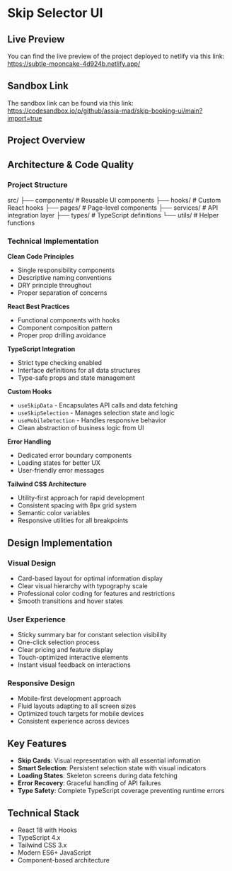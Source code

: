 # Skip Selector UI

## Live Preview

You can find the live preview of the project deployed to netlify via this link: https://subtle-mooncake-4d924b.netlify.app/

## Sandbox Link

The sandbox link can be found via this link: https://codesandbox.io/p/github/assia-mad/skip-booking-ui/main?import=true

## Project Overview

## Architecture & Code Quality

### Project Structure

src/
├── components/ # Reusable UI components
├── hooks/ # Custom React hooks
├── pages/ # Page-level components
├── services/ # API integration layer
├── types/ # TypeScript definitions
└── utils/ # Helper functions

### Technical Implementation

**Clean Code Principles**

- Single responsibility components
- Descriptive naming conventions
- DRY principle throughout
- Proper separation of concerns

**React Best Practices**

- Functional components with hooks
- Component composition pattern
- Proper prop drilling avoidance

**TypeScript Integration**

- Strict type checking enabled
- Interface definitions for all data structures
- Type-safe props and state management

**Custom Hooks**

- `useSkipData` - Encapsulates API calls and data fetching
- `useSkipSelection` - Manages selection state and logic
- `useMobileDetection` - Handles responsive behavior
- Clean abstraction of business logic from UI

**Error Handling**

- Dedicated error boundary components
- Loading states for better UX
- User-friendly error messages

**Tailwind CSS Architecture**

- Utility-first approach for rapid development
- Consistent spacing with 8px grid system
- Semantic color variables
- Responsive utilities for all breakpoints

## Design Implementation

### Visual Design

- Card-based layout for optimal information display
- Clear visual hierarchy with typography scale
- Professional color coding for features and restrictions
- Smooth transitions and hover states

### User Experience

- Sticky summary bar for constant selection visibility
- One-click selection process
- Clear pricing and feature display
- Touch-optimized interactive elements
- Instant visual feedback on interactions

### Responsive Design

- Mobile-first development approach
- Fluid layouts adapting to all screen sizes
- Optimized touch targets for mobile devices
- Consistent experience across devices

## Key Features

- **Skip Cards**: Visual representation with all essential information
- **Smart Selection**: Persistent selection state with visual indicators
- **Loading States**: Skeleton screens during data fetching
- **Error Recovery**: Graceful handling of API failures
- **Type Safety**: Complete TypeScript coverage preventing runtime errors

## Technical Stack

- React 18 with Hooks
- TypeScript 4.x
- Tailwind CSS 3.x
- Modern ES6+ JavaScript
- Component-based architecture
